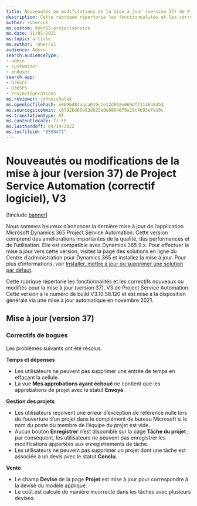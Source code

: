 ```yaml
---
title: Nouveautés ou modifications de la mise à jour (version 37) de Project Service Automation (correctif logiciel), V3
description: Cette rubrique répertorie les fonctionnalités et les correctifs disponibles dans la mise à jour de la version 37, V3 de Microsoft Dynamics 365 Project Service Automation.
author: ruhercul
ms.custom: dyn365-projectservice
ms.date: 11/01/2021
ms.topic: article
ms.author: ruhercul
audience: Admin
search.audienceType:
- admin
- customizer
- enduser
search.app:
- D365CE
- D365PS
- ProjectOperations
ms.reviewer: johnmichalak
ms.openlocfilehash: e8696d84aaca019c2e12d852e669df71146484b3
ms.sourcegitcommit: c0792bd65d92db25e0e8864879a19c4b93efb10c
ms.translationtype: HT
ms.contentlocale: fr-FR
ms.lasthandoff: 04/14/2022
ms.locfileid: "8593471"
---
```

# <a name="whats-new-or-changed-in-project-service-automation-update-release-37-v3"></a>Nouveautés ou modifications de la mise à jour (version 37) de Project Service Automation (correctif logiciel), V3

[!include [banner](../includes/psa-now-project-operations.md)]

Nous sommes heureux d’annoncer la dernière mise à jour de l’application Microsoft Dynamics 365 Project Service Automation. Cette version comprend des améliorations importantes de la qualité, des performances et de l’utilisation. Elle est compatible avec Dynamics 365 9.x. Pour effectuer la mise à jour vers cette version, visitez la page des solutions en ligne du Centre d’administration pour Dynamics 365 et installez la mise à jour. Pour plus d’informations, voir [Installer, mettre à jour ou supprimer une solution par défaut](/power-platform/admin/install-remove-preferred-solution).

Cette rubrique répertorie les fonctionnalités et les correctifs nouveaux ou modifiés pour la mise à jour (version 37), V3 de Project Service Automation. Cette version a le numéro de build V3.10.58.120 et est mise à la disposition générale via une mise à jour automatique en novembre 2021.

## <a name="update-release-37"></a>Mise à jour (version 37)

### <a name="bug-fixes"></a>Correctifs de bogues

Les problèmes suivants ont été résolus.

**Temps et dépenses**
- Les utilisateurs ne peuvent pas supprimer une entrée de temps en effaçant la cellule.
- La vue **Mes approbations ayant échoué** ne contient que les approbations de projet avec le statut **Envoyé**.

**Gestion des projets**
- Les utilisateurs reçoivent une erreur d’exception de référence nulle lors de l’ouverture d’un projet dans le complément de bureau Microsoft si le nom du poste du membre de l’équipe du projet est vide.
- Aucun bouton **Enregistrer** n’est disponible sur la page **Tâche du projet** ; par conséquent, les utilisateurs ne peuvent pas enregistrer les modifications apportées aux enregistrements de tâche.
- Les utilisateurs ne peuvent pas supprimer un projet dont une tâche est associée à un devis avec le statut **Conclu**.

**Vente**
- Le champ **Devise** de la page **Projet** est mise à jour pour correspondre à la devise du modèle appliqué.
- Le coût est calculé de manière incorrecte dans les tâches avec plusieurs devises.

